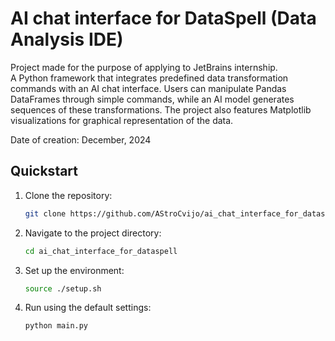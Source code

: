 # AI chat interface for DataSpell (Data Analysis IDE)

Project made for the purpose of applying to JetBrains internship. <br>
A Python framework that integrates predefined data transformation commands with an AI chat interface. Users can manipulate Pandas DataFrames through simple commands, while an AI model generates sequences of these transformations. The project also features Matplotlib visualizations for graphical representation of the data.

Date of creation: December, 2024

## Quickstart
1. Clone the repository:
    ```bash
    git clone https://github.com/AStroCvijo/ai_chat_interface_for_dataspell.git
    ```

2. Navigate to the project directory:
    ```bash
    cd ai_chat_interface_for_dataspell 
    ```

4. Set up the environment:
    ```bash
    source ./setup.sh
    ```

5. Run using the default settings:
    ```bash
    python main.py
    ```
